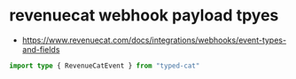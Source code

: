 # revenuecat webhook payload tpyes

- https://www.revenuecat.com/docs/integrations/webhooks/event-types-and-fields

```ts
import type { RevenueCatEvent } from "typed-cat"
```

